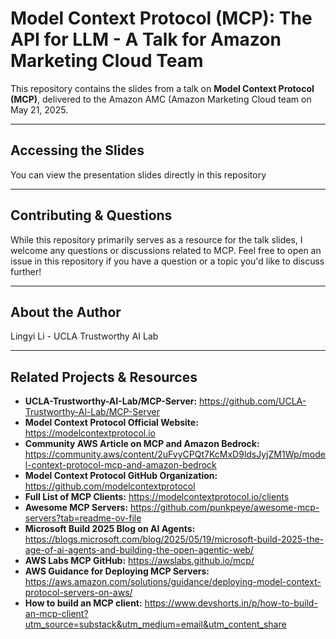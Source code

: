 # Model Context Protocol (MCP): The API for LLM - A Talk for Amazon Marketing Cloud Team

This repository contains the slides from a talk on **Model Context Protocol (MCP)**, delivered to the Amazon AMC (Amazon Marketing Cloud team on May 21, 2025.

---

## Accessing the Slides

You can view the presentation slides directly in this repository

---

## Contributing & Questions

While this repository primarily serves as a resource for the talk slides, I welcome any questions or discussions related to MCP. Feel free to open an issue in this repository if you have a question or a topic you'd like to discuss further!

---

## About the Author

Lingyi Li - UCLA Trustworthy AI Lab

---

## Related Projects & Resources

* **UCLA-Trustworthy-AI-Lab/MCP-Server:** https://github.com/UCLA-Trustworthy-Al-Lab/MCP-Server 
* **Model Context Protocol Official Website:** https://modelcontextprotocol.io 
* **Community AWS Article on MCP and Amazon Bedrock:** https://community.aws/content/2uFvyCPQt7KcMxD9ldsJyjZM1Wp/model-context-protocol-mcp-and-amazon-bedrock
* **Model Context Protocol GitHub Organization:** https://github.com/modelcontextprotocol 
* **Full List of MCP Clients:** https://modelcontextprotocol.io/clients 
* **Awesome MCP Servers:** https://github.com/punkpeye/awesome-mcp-servers?tab=readme-ov-file 
* **Microsoft Build 2025 Blog on AI Agents:** https://blogs.microsoft.com/blog/2025/05/19/microsoft-build-2025-the-age-of-ai-agents-and-building-the-open-agentic-web/ 
* **AWS Labs MCP GitHub:** https://awslabs.github.io/mcp/ 
* **AWS Guidance for Deploying MCP Servers:** https://aws.amazon.com/solutions/guidance/deploying-model-context-protocol-servers-on-aws/
* **How to build an MCP client:** https://www.devshorts.in/p/how-to-build-an-mcp-client?utm_source=substack&utm_medium=email&utm_content_share 
